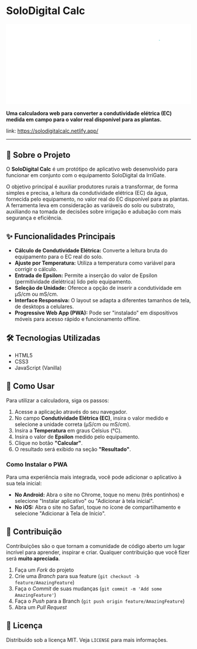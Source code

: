 # SoloDigital Calc

![Logo](Codigo/logo.png)

**Uma calculadora web para converter a condutividade elétrica (EC) medida em campo para o valor real disponível para as plantas.**

link: https://solodigitalcalc.netlify.app/

---

## 📖 Sobre o Projeto

O **SoloDigital Calc** é um protótipo de aplicativo web desenvolvido para funcionar em conjunto com o equipamento SoloDigital da IrriGate.

O objetivo principal é auxiliar produtores rurais a transformar, de forma simples e precisa, a leitura da condutividade elétrica (EC) da água, fornecida pelo equipamento, no valor real do EC disponível para as plantas. A ferramenta leva em consideração as variáveis do solo ou substrato, auxiliando na tomada de decisões sobre irrigação e adubação com mais segurança e eficiência.

## ✨ Funcionalidades Principais

* **Cálculo de Condutividade Elétrica:** Converte a leitura bruta do equipamento para o EC real do solo.
* **Ajuste por Temperatura:** Utiliza a temperatura como variável para corrigir o cálculo.
* **Entrada de Epsilon:** Permite a inserção do valor de Epsilon (permitividade dielétrica) lido pelo equipamento.
* **Seleção de Unidade:** Oferece a opção de inserir a condutividade em µS/cm ou mS/cm.
* **Interface Responsiva:** O layout se adapta a diferentes tamanhos de tela, de desktops a celulares.
* **Progressive Web App (PWA):** Pode ser "instalado" em dispositivos móveis para acesso rápido e funcionamento offline.

## 🛠️ Tecnologias Utilizadas

* HTML5
* CSS3
* JavaScript (Vanilla)

## 🚀 Como Usar

Para utilizar a calculadora, siga os passos:

1.  Acesse a aplicação através do seu navegador.
2.  No campo **Condutividade Elétrica (EC)**, insira o valor medido e selecione a unidade correta (µS/cm ou mS/cm).
3.  Insira a **Temperatura** em graus Celsius (°C).
4.  Insira o valor de **Epsilon** medido pelo equipamento.
5.  Clique no botão **"Calcular"**.
6.  O resultado será exibido na seção **"Resultado"**.

### Como Instalar o PWA

Para uma experiência mais integrada, você pode adicionar o aplicativo à sua tela inicial:

* **No Android:** Abra o site no Chrome, toque no menu (três pontinhos) e selecione "Instalar aplicativo" ou "Adicionar à tela inicial".
* **No iOS:** Abra o site no Safari, toque no ícone de compartilhamento e selecione "Adicionar à Tela de Início".

## 🤝 Contribuição

Contribuições são o que tornam a comunidade de código aberto um lugar incrível para aprender, inspirar e criar. Qualquer contribuição que você fizer será **muito apreciada**.

1.  Faça um *Fork* do projeto
2.  Crie uma *Branch* para sua feature (`git checkout -b feature/AmazingFeature`)
3.  Faça o *Commit* de suas mudanças (`git commit -m 'Add some AmazingFeature'`)
4.  Faça o *Push* para a Branch (`git push origin feature/AmazingFeature`)
5.  Abra um *Pull Request*

## 📝 Licença

Distribuído sob a licença MIT. Veja `LICENSE` para mais informações.
